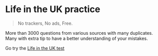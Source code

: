 # Life in the UK practice

> No trackers,
> No ads,
> Free.

More than 3000 questions from various sources with many duplicates. Many with extra tip to have a better understanding of your mistakes.

Go try the [Life in the UK test](https://maxwellito.github.io/life-in-the-uk/)
